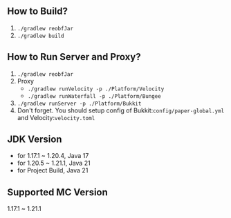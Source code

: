 ## How to Build?

1. `./gradlew reobfJar`
2. `./gradlew build`

## How to Run Server and Proxy?

1. `./gradlew reobfJar`
2. Proxy
    - `./gradlew runVelocity -p ./Platform/Velocity`
    - `./gradlew runWaterfall -p ./Platform/Bungee`
3. `./gradlew runServer -p ./Platform/Bukkit`
4. Don't forget. You should setup config of Bukkit:`config/paper-global.yml` and Velocity:`velocity.toml`

## JDK Version

- for 1.17.1 ~ 1.20.4, Java 17
- for 1.20.5 ~ 1.21.1, Java 21
- for Project Build, Java 21

## Supported MC Version

1.17.1 ~ 1.21.1